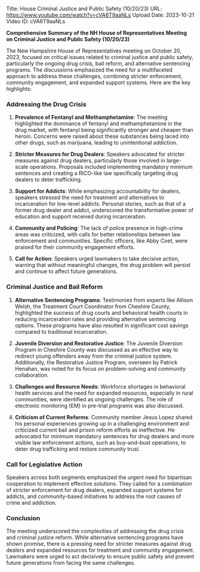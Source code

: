 Title: House Criminal Justice and Public Safety (10/20/23)
URL: https://www.youtube.com/watch?v=cVA6T9aaNLs
Upload Date: 2023-10-21
Video ID: cVA6T9aaNLs

**Comprehensive Summary of the NH House of Representatives Meeting on Criminal Justice and Public Safety (10/20/23)**

The New Hampshire House of Representatives meeting on October 20, 2023, focused on critical issues related to criminal justice and public safety, particularly the ongoing drug crisis, bail reform, and alternative sentencing programs. The discussions emphasized the need for a multifaceted approach to address these challenges, combining stricter enforcement, community engagement, and expanded support systems. Here are the key highlights:

### **Addressing the Drug Crisis**
1. **Prevalence of Fentanyl and Methamphetamine**: The meeting highlighted the dominance of fentanyl and methamphetamine in the drug market, with fentanyl being significantly stronger and cheaper than heroin. Concerns were raised about these substances being laced into other drugs, such as marijuana, leading to unintentional addiction.

2. **Stricter Measures for Drug Dealers**: Speakers advocated for stricter measures against drug dealers, particularly those involved in large-scale operations. Proposals included implementing mandatory minimum sentences and creating a RICO-like law specifically targeting drug dealers to deter trafficking.

3. **Support for Addicts**: While emphasizing accountability for dealers, speakers stressed the need for treatment and alternatives to incarceration for low-level addicts. Personal stories, such as that of a former drug dealer and addict, underscored the transformative power of education and support received during incarceration.

4. **Community and Policing**: The lack of police presence in high-crime areas was criticized, with calls for better relationships between law enforcement and communities. Specific officers, like Abby Coet, were praised for their community engagement efforts.

5. **Call for Action**: Speakers urged lawmakers to take decisive action, warning that without meaningful changes, the drug problem will persist and continue to affect future generations.

### **Criminal Justice and Bail Reform**
1. **Alternative Sentencing Programs**: Testimonies from experts like Allison Welsh, the Treatment Court Coordinator from Cheshire County, highlighted the success of drug courts and behavioral health courts in reducing incarceration rates and providing alternative sentencing options. These programs have also resulted in significant cost savings compared to traditional incarceration.

2. **Juvenile Diversion and Restorative Justice**: The Juvenile Diversion Program in Cheshire County was discussed as an effective way to redirect young offenders away from the criminal justice system. Additionally, the Restorative Justice Program, overseen by Patrick Henahan, was noted for its focus on problem-solving and community collaboration.

3. **Challenges and Resource Needs**: Workforce shortages in behavioral health services and the need for expanded resources, especially in rural communities, were identified as ongoing challenges. The role of electronic monitoring (EM) in pre-trial programs was also discussed.

4. **Criticism of Current Reforms**: Community member Jesus Lopez shared his personal experiences growing up in a challenging environment and criticized current bail and prison reform efforts as ineffective. He advocated for minimum mandatory sentences for drug dealers and more visible law enforcement actions, such as buy-and-bust operations, to deter drug trafficking and restore community trust.

### **Call for Legislative Action**
Speakers across both segments emphasized the urgent need for bipartisan cooperation to implement effective solutions. They called for a combination of stricter enforcement for drug dealers, expanded support systems for addicts, and community-based initiatives to address the root causes of crime and addiction.

### **Conclusion**
The meeting underscored the complexities of addressing the drug crisis and criminal justice reform. While alternative sentencing programs have shown promise, there is a pressing need for stricter measures against drug dealers and expanded resources for treatment and community engagement. Lawmakers were urged to act decisively to ensure public safety and prevent future generations from facing the same challenges.